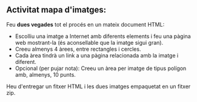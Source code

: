 ## Activitat mapa d'imatges:

Feu **dues vegades** tot el procés en un mateix document HTML:

- Escolliu una imatge a Internet amb diferents elements i feu una pàgina web mostrant-la (és aconsellable que la imatge sigui gran).
- Creeu almenys 4 àrees, entre rectangles i cercles.
- Cada àrea tindrà un link a una pàgina relacionada amb la imatge i diferent.
- Opcional (per pujar nota): Creeu un àrea per imatge de tipus polígon amb, almenys, 10 punts.

Heu d'entregar un fitxer HTML i les dues imatges empaquetat en un fitxer zip.
